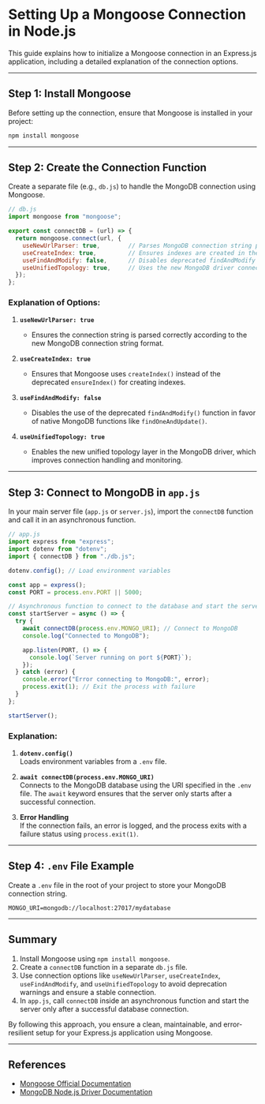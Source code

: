 
# Setting Up a Mongoose Connection in Node.js

This guide explains how to initialize a Mongoose connection in an Express.js application, including a detailed explanation of the connection options.

---

## Step 1: Install Mongoose

Before setting up the connection, ensure that Mongoose is installed in your project:

```bash
npm install mongoose
```

---

## Step 2: Create the Connection Function

Create a separate file (e.g., `db.js`) to handle the MongoDB connection using Mongoose.

```javascript
// db.js
import mongoose from "mongoose";

export const connectDB = (url) => {
  return mongoose.connect(url, {
    useNewUrlParser: true,        // Parses MongoDB connection string properly
    useCreateIndex: true,         // Ensures indexes are created in the background
    useFindAndModify: false,      // Disables deprecated findAndModify function
    useUnifiedTopology: true,     // Uses the new MongoDB driver connection management engine
  });
};
```

### Explanation of Options:

1. **`useNewUrlParser: true`**  
   - Ensures the connection string is parsed correctly according to the new MongoDB connection string format.

2. **`useCreateIndex: true`**  
   - Ensures that Mongoose uses `createIndex()` instead of the deprecated `ensureIndex()` for creating indexes.

3. **`useFindAndModify: false`**  
   - Disables the use of the deprecated `findAndModify()` function in favor of native MongoDB functions like `findOneAndUpdate()`.

4. **`useUnifiedTopology: true`**  
   - Enables the new unified topology layer in the MongoDB driver, which improves connection handling and monitoring.

---

## Step 3: Connect to MongoDB in `app.js`

In your main server file (`app.js` or `server.js`), import the `connectDB` function and call it in an asynchronous function.

```javascript
// app.js
import express from "express";
import dotenv from "dotenv";
import { connectDB } from "./db.js";

dotenv.config(); // Load environment variables

const app = express();
const PORT = process.env.PORT || 5000;

// Asynchronous function to connect to the database and start the server
const startServer = async () => {
  try {
    await connectDB(process.env.MONGO_URI); // Connect to MongoDB
    console.log("Connected to MongoDB");

    app.listen(PORT, () => {
      console.log(`Server running on port ${PORT}`);
    });
  } catch (error) {
    console.error("Error connecting to MongoDB:", error);
    process.exit(1); // Exit the process with failure
  }
};

startServer();
```

### Explanation:

1. **`dotenv.config()`**  
   Loads environment variables from a `.env` file.

2. **`await connectDB(process.env.MONGO_URI)`**  
   Connects to the MongoDB database using the URI specified in the `.env` file. The `await` keyword ensures that the server only starts after a successful connection.

3. **Error Handling**  
   If the connection fails, an error is logged, and the process exits with a failure status using `process.exit(1)`.

---

## Step 4: `.env` File Example

Create a `.env` file in the root of your project to store your MongoDB connection string.

```plaintext
MONGO_URI=mongodb://localhost:27017/mydatabase
```

---

## Summary

1. Install Mongoose using `npm install mongoose`.
2. Create a `connectDB` function in a separate `db.js` file.
3. Use connection options like `useNewUrlParser`, `useCreateIndex`, `useFindAndModify`, and `useUnifiedTopology` to avoid deprecation warnings and ensure a stable connection.
4. In `app.js`, call `connectDB` inside an asynchronous function and start the server only after a successful database connection.

By following this approach, you ensure a clean, maintainable, and error-resilient setup for your Express.js application using Mongoose.

---

## References

- [Mongoose Official Documentation](https://mongoosejs.com/docs/index.html)
- [MongoDB Node.js Driver Documentation](https://mongodb.github.io/node-mongodb-native/)
